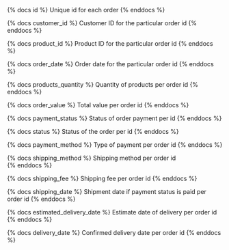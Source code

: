 {% docs id %}
Unique id for each order
{% enddocs %}

{% docs customer_id %}
Customer ID for the particular order id
{% enddocs %}

{% docs product_id %}
Product ID for the particular order id
{% enddocs %}

{% docs order_date %}
Order date for the particular order id
{% enddocs %}

{% docs products_quantity %}
Quantity of products per order id
{% enddocs %}

{% docs order_value %}
Total value per order id
{% enddocs %}

{% docs payment_status %}
Status of order payment per id
{% enddocs %}

{% docs status %}
Status of the order per id
{% enddocs %}

{% docs payment_method %}
Type of payment per order id
{% enddocs %}

{% docs shipping_method %}
Shipping method per order id  
{% enddocs %}

{% docs shipping_fee %}
Shipping fee per order id
{% enddocs %}

{% docs shipping_date %}
Shipment date if payment status is paid per order id
{% enddocs %}

{% docs estimated_delivery_date %}
Estimate date of delivery per order id
{% enddocs %}

{% docs delivery_date %}
Confirmed delivery date per order id
{% enddocs %}

















